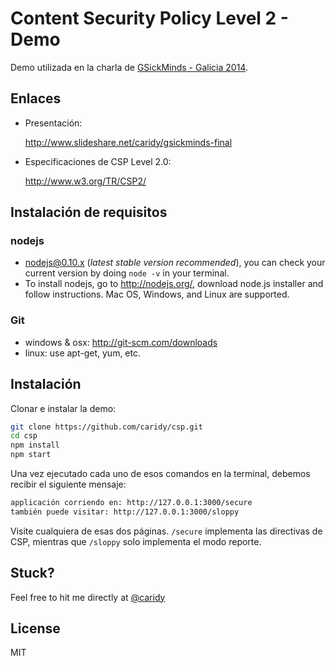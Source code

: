 # Content Security Policy Level 2 - Demo

Demo utilizada en la charla de [GSickMinds - Galicia 2014](http://gsickminds.net).

## Enlaces

* Presentación:

    http://www.slideshare.net/caridy/gsickminds-final

* Especificaciones de CSP Level 2.0:

    http://www.w3.org/TR/CSP2/


## Instalación de requisitos

### nodejs

* nodejs@0.10.x (_latest stable version recommended_), you can check your current version by doing `node -v` in your terminal.
* To install nodejs, go to http://nodejs.org/, download node.js installer and follow instructions. Mac OS, Windows, and Linux are supported.

### Git

* windows & osx: http://git-scm.com/downloads
* linux: use apt-get, yum, etc.

## Instalación

Clonar e instalar la demo:

```bash
git clone https://github.com/caridy/csp.git
cd csp
npm install
npm start
```

Una vez ejecutado cada uno de esos comandos en la terminal, debemos recibir el siguiente mensaje:

```bash
applicación corriendo en: http://127.0.0.1:3000/secure
también puede visitar: http://127.0.0.1:3000/sloppy
```

Visite cualquiera de esas dos páginas. `/secure` implementa las directivas de CSP, mientras que `/sloppy` solo implementa el modo reporte.


## Stuck?

Feel free to hit me directly at [@caridy]

## License

MIT

[@caridy]: http://twitter.com/caridy
